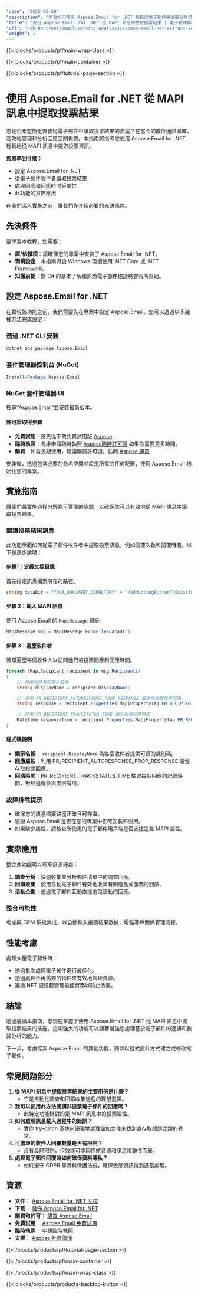 ```yaml
---
"date": "2025-05-30"
"description": "學習如何使用 Aspose.Email for .NET 輕鬆從電子郵件中提取投票資訊。本指南涵蓋設定、讀取回覆和實際應用。"
"title": "使用 Aspose.Email for .NET 從 MAPI 訊息中提取投票結果 | 電子郵件解析和分析指南"
"url": "/zh-hant/net/email-parsing-analysis/aspose-email-net-extract-vote-results-mapi-messages/"
"weight": 1
---
```


{{< blocks/products/pf/main-wrap-class >}}

{{< blocks/products/pf/main-container >}}

{{< blocks/products/pf/tutorial-page-section >}}
# 使用 Aspose.Email for .NET 從 MAPI 訊息中提取投票結果

您是否希望簡化直接從電子郵件中讀取投票結果的流程？在當今的數位通訊領域，高效地管理和分析回應至關重要。本指南將指導您使用 Aspose.Email for .NET 輕鬆地從 MAPI 訊息中提取投票資訊。

**您將學到什麼：**
- 設定 Aspose.Email for .NET
- 從電子郵件收件者讀取投票結果
- 處理回應和回應時間等屬性
- 此功能的實際應用

在我們深入實施之前，讓我們先介紹必要的先決條件。

## 先決條件

要學習本教程，您需要：

- **庫/依賴項**：請確保您的專案中安裝了 Aspose.Email for .NET。
- **環境設定**：本指南假設 Windows 環境使用 .NET Core 或 .NET Framework。
- **知識前提**：對 C# 的基本了解和熟悉電子郵件協議將會有所幫助。

## 設定 Aspose.Email for .NET

在實現該功能之前，我們需要先在專案中設定 Aspose.Email。您可以透過以下幾種方法完成設定：

### 透過 .NET CLI 安裝
```bash
dotnet add package Aspose.Email
```

### 套件管理器控制台 (NuGet)
```powershell
Install-Package Aspose.Email
```

### NuGet 套件管理器 UI
搜尋“Aspose.Email”並安裝最新版本。

#### 許可證取得步驟
- **免費試用**：首先從下載免費試用版 [Aspose](https://releases。aspose.com/email/net/).
- **臨時執照**：考慮申請臨時執照 [Aspose臨時許可證](https://purchase.aspose.com/temporary-license/) 如果你需要更多時間。
- **購買**：如需長期使用，建議購買許可證。訪問 [Aspose 購買](https://purchase。aspose.com/buy).

安裝後，透過包含必要的命名空間並設定所需的任何配置，使用 Aspose.Email 初始化您的專案。

## 實施指南

讓我們將實施過程分解為可管理的步驟，以確保您可以有效地從 MAPI 訊息中讀取投票結果。

### 閱讀投票結果訊息

此功能示範如何從電子郵件收件者中提取投票訊息，例如回覆次數和回覆時間。以下是逐步說明：

#### 步驟1：定義文檔目錄
首先指定訊息檔案所在的路徑。
```csharp
string dataDir = "YOUR_DOCUMENT_DIRECTORY" + "/AddVotingButtonToExistingMessage.msg";
```

#### 步驟 2：載入 MAPI 訊息
使用 Aspose.Email 的 `MapiMessage` 班級。
```csharp
MapiMessage msg = MapiMessage.FromFile(dataDir);
```

#### 步驟 3：遍歷收件者
循環遍歷每個收件人以訪問他們的投票回應和回應時間。
```csharp
foreach (MapiRecipient recipient in msg.Recipients)
{
    // 檢索收件者的顯示名稱
    string displayName = recipient.DisplayName;

    // 使用 PR_RECIPIENT_AUTORESPONSE_PROP_RESPONSE 屬性來擷取投票回應
    string response = recipient.Properties[MapiPropertyTag.PR_RECIPIENT_AUTORESPONSE_PROP_RESPONSE].GetString();

    // 使用 PR_RECIPIENT_TRACKSTATUS_TIME 屬性取得回應時間
    DateTime responseTime = recipient.Properties[MapiPropertyTag.PR_RECIPIENT_TRACKSTATUS_TIME].GetDateTime();
}
```

#### 程式碼說明
- **顯示名稱**： `recipient.DisplayName` 為每個收件者提供可讀的識別碼。
- **回應屬性**：利用 PR_RECIPIENT_AUTORESPONSE_PROP_RESPONSE 屬性存取投票回應。
- **回應時間**：PR_RECIPIENT_TRACKSTATUS_TIME 擷取每個回應的記錄時間，對於追蹤參與度很有用。

### 故障排除提示
- 確保您的訊息檔案路徑正確且可存取。
- 驗證 Aspose.Email 是否在您的專案中正確安裝和引用。
- 如果缺少屬性，請檢查所使用的電子郵件用戶端是否支援這些 MAPI 屬性。

## 實際應用
整合此功能可以帶來許多好處：
1. **調查分析**：快速收集並分析郵件清單中的調查回應。
2. **回饋收集**：使用自動電子郵件有效地收集有關產品或服務的回饋。
3. **活動企劃**：透過電子郵件互動直接追蹤活動的回應。

### 整合可能性
考慮與 CRM 系統集成，以自動輸入投票結果數據，增強客戶關係管理流程。

## 性能考慮
處理大量電子郵件時：
- 透過批次處理電子郵件進行最佳化。
- 透過處理不再需要的物件來有效地管理資源。
- 遵循.NET 記憶體管理最佳實務以防止洩漏。

## 結論
透過遵循本指南，您現在掌握了使用 Aspose.Email for .NET 從 MAPI 訊息中提取投票結果的技能。這項強大的功能可以顯著增強您處理基於電子郵件的通訊和數據分析的能力。

下一步，考慮探索 Aspose.Email 的其他功能，例如以程式設計方式建立或修改電子郵件。

## 常見問題部分
1. **從 MAPI 訊息中提取投票結果的主要用例是什麼？**
   - 它是自動化調查和回饋收集過程的理想選擇。
2. **我可以使用此方法閱讀非投票電子郵件的回應嗎？**
   - 此特定功能針對的是 MAPI 訊息中的投票屬性。
3. **如何處理訊息載入過程中的錯誤？**
   - 實作 try-catch 區塊來優雅地處理諸如文件未找到或存取問題之類的異常。
4. **可處理的收件人回覆數量是否有限制？**
   - 沒有具體限制，但效能可能因係統資源和訊息複雜性而異。
5. **處理電子郵件回覆時如何確保資料隱私？**
   - 始終遵守 GDPR 等資料保護法規，確保敏感資訊得到適當處理。

## 資源
- **文件**： [Aspose.Email for .NET 文檔](https://reference.aspose.com/email/net/)
- **下載**： [發佈 Aspose.Email for .NET](https://releases.aspose.com/email/net/)
- **購買和許可**： [購買 Aspose.Email](https://purchase.aspose.com/buy)
- **免費試用**： [Aspose Email 免費試用](https://releases.aspose.com/email/net/)
- **臨時執照**： [申請臨時執照](https://purchase.aspose.com/temporary-license/)
- **支援**： [Aspose 社群論壇](https://forum.aspose.com/c/email/10)

{{< /blocks/products/pf/tutorial-page-section >}}

{{< /blocks/products/pf/main-container >}}

{{< /blocks/products/pf/main-wrap-class >}}

{{< blocks/products/products-backtop-button >}}